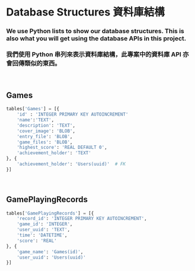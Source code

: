 # Database Structures 資料庫結構
### We use Python lists to show our database structures. This is also what you will get using the database APIs in this project.<br/><br/>我們使用 Python 串列來表示資料庫結構，此專案中的資料庫 API 亦會回傳類似的東西。
<br/>

## Games
```py
tables['Games'] = [{
    'id' : 'INTEGER PRIMARY KEY AUTOINCREMENT'
    'name':'TEXT',
    'description': 'TEXT',
    'cover_image': 'BLOB',
    'entry_file': 'BLOB',
    'game_files': 'BLOB',
    'highest_score': 'REAL DEFAULT 0',
    'achievement_holder': 'TEXT'
}, {
    'achievement_holder': 'Users(uuid)'  # FK
}]
```
<br/>

## GamePlayingRecords
```py
tables['GamePlayingRecords'] = [{
    'record_id': 'INTEGER PRIMARY KEY AUTOINCREMENT',
    'game_id': 'INTEGER',
    'user_uuid': 'TEXT',
    'time': 'DATETIME',
    'score': 'REAL'
}, {
    'game_name': 'Games(id)',
    'user_uuid': 'Users(uuid)'
}]
```
